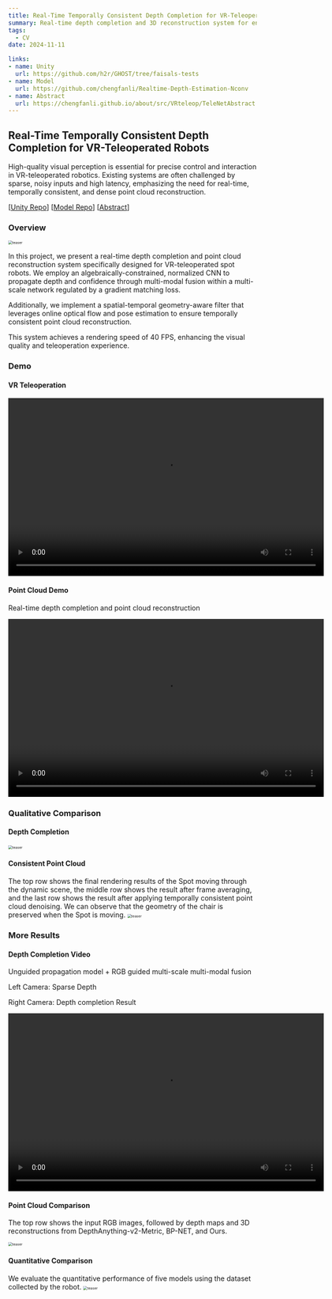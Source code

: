 ```yaml
---
title: Real-Time Temporally Consistent Depth Completion for VR-Teleoperated Robots
summary: Real-time depth completion and 3D reconstruction system for enhanced VR-based robot control. Temporally consistent point cloud reconstruction.
tags:
  - CV
date: 2024-11-11

links:
- name: Unity
  url: https://github.com/h2r/GHOST/tree/faisals-tests
- name: Model
  url: https://github.com/chengfanli/Realtime-Depth-Estimation-Nconv
- name: Abstract
  url: https://chengfanli.github.io/about/src/VRteleop/TeleNetAbstract.pdf
---
```



<!-- <img src="https://chengfanli.github.io/about/src/VRteleop/system.png" alt="teaser" style="zoom:50%;" /> -->

## Real-Time Temporally Consistent Depth Completion for VR-Teleoperated Robots

High-quality visual perception is essential for precise control and interaction in VR-teleoperated robotics. Existing systems are often challenged by sparse, noisy inputs and high latency, emphasizing the need for real-time, temporally consistent, and dense point cloud reconstruction. 

\[[Unity Repo](https://github.com/h2r/GHOST/tree/faisals-tests)\]
\[[Model Repo](https://github.com/chengfanli/Realtime-Depth-Estimation-Nconv)\]
\[[Abstract](https://chengfanli.github.io/about/src/VRteleop/TeleNetAbstract.pdf)\]

### Overview

<img src="https://chengfanli.github.io/about/src/VRteleop/overview.png" alt="teaser" style="zoom:50%;" />

In this project, we present a real-time depth completion and point cloud reconstruction system specifically designed for VR-teleoperated spot robots. We employ an algebraically-constrained, normalized CNN to propagate depth and confidence through multi-modal fusion within a multi-scale network regulated by a gradient matching loss. 

Additionally, we implement a spatial-temporal geometry-aware filter that leverages online optical flow and pose estimation to ensure temporally consistent point cloud reconstruction. 

This system achieves a rendering speed of 40 FPS, enhancing the visual quality and teleoperation experience.

### Demo

#### VR Teleoperation

<video width="640" height="360" controls>
  <source src="https://chengfanli.github.io/about/src/VRteleop/telenet_small.mp4" type="video/mp4">
  Your browser does not support the video tag.
</video>

#### Point Cloud Demo

Real-time depth completion and point cloud reconstruction

<video width="640" height="360" controls>
  <source src="https://chengfanli.github.io/about/src/VRteleop/final.mp4" type="video/mp4">
  Your browser does not support the video tag.
</video>

### Qualitative Comparison
#### Depth Completion

<img src="https://chengfanli.github.io/about/src/VRteleop/depth.png" alt="teaser" style="zoom:50%;" />

#### Consistent Point Cloud
The top row shows the final rendering results of the Spot moving through the dynamic scene, the middle row shows the result after frame averaging, and the last row shows the result after applying temporally consistent point cloud denoising. We can observe that the geometry of the chair is preserved when the Spot is moving.
<img src="https://chengfanli.github.io/about/src/VRteleop/consistent.png" alt="teaser" style="zoom:50%;" />

### More Results

#### Depth Completion Video
Unguided propagation model + RGB guided multi-scale multi-modal fusion

Left Camera: Sparse Depth

Right Camera: Depth completion Result

<video width="640" height="360" controls>
  <source src="https://chengfanli.github.io/about/src/VRteleop/s-d.mp4" type="video/mp4">
  Your browser does not support the video tag.
</video>

#### Point Cloud Comparison
The top row shows the input RGB images, followed by depth maps and 3D reconstructions from DepthAnything-v2-Metric, BP-NET, and Ours.

<img src="https://chengfanli.github.io/about/src/VRteleop/pointcloud.png" alt="teaser" style="zoom:50%;" />

#### Quantitative Comparison

We evaluate the quantitative performance of five models using the dataset collected by the robot.
<img src="https://chengfanli.github.io/about/src/VRteleop/quantitative.png" alt="teaser" style="zoom:50%;" />

